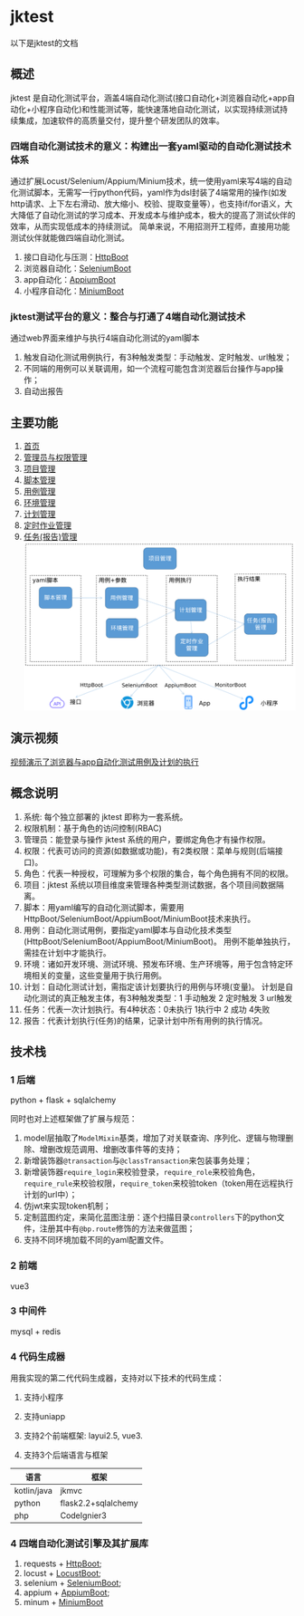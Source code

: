 # jktest
以下是jktest的文档

## 概述
jktest 是自动化测试平台，涵盖4端自动化测试(接口自动化+浏览器自动化+app自动化+小程序自动化)和性能测试等，能快速落地自动化测试，以实现持续测试持续集成，加速软件的高质量交付，提升整个研发团队的效率。

### 四端自动化测试技术的意义：构建出一套yaml驱动的自动化测试技术体系
通过扩展Locust/Selenium/Appium/Minium技术，统一使用yaml来写4端的自动化测试脚本，无需写一行python代码，yaml作为dsl封装了4端常用的操作(如发http请求、上下左右滑动、放大缩小、校验、提取变量等），也支持if/for语义，大大降低了自动化测试的学习成本、开发成本与维护成本，极大的提高了测试伙伴的效率，从而实现低成本的持续测试。
简单来说，不用招测开工程师，直接用功能测试伙伴就能做四端自动化测试。
1. 接口自动化与压测：[HttpBoot](https://github.com/shigebeyond/HttpBoot)
2. 浏览器自动化：[SeleniumBoot](https://github.com/shigebeyond/SeleniumBoot)
3. app自动化：[AppiumBoot](https://github.com/shigebeyond/AppiumBoot)
4. 小程序自动化：[MiniumBoot](https://github.com/shigebeyond/MiniumBoot)

### jktest测试平台的意义：整合与打通了4端自动化测试技术
通过web界面来维护与执行4端自动化测试的yaml脚本
1. 触发自动化测试用例执行，有3种触发类型：手动触发、定时触发、url触发；
2. 不同端的用例可以关联调用，如一个流程可能包含浏览器后台操作与app操作； 
3. 自动出报告

## 主要功能
1. [首页](doc/home.md)
2. [管理员与权限管理](doc/manager_role.md)
3. [项目管理](doc/project.md)
4. [脚本管理](doc/yaml.md)
5. [用例管理](doc/case.md)
6. [环境管理](doc/env.md)
7. [计划管理](doc/plan.md)
8. [定时作业管理](doc/job.md)
9. [任务(报告)管理](doc/task.md)
![](img/function-model.png)

## 演示视频
[视频演示了浏览器与app自动化测试用例及计划的执行](https://www.zhihu.com/zvideo/1630268717249634304)

## 概念说明
1. 系统: 每个独立部署的 jktest 即称为一套系统。
2. 权限机制：基于角色的访问控制(RBAC)
3. 管理员：能登录与操作 jktest 系统的用户，要绑定角色才有操作权限。
4. 权限：代表可访问的资源(如数据或功能)，有2类权限：菜单与规则(后端接口)。
5. 角色：代表一种授权，可理解为多个权限的集合，每个角色拥有不同的权限。
6. 项目：jktest 系统以项目维度来管理各种类型测试数据，各个项目间数据隔离。
7. 脚本：用yaml编写的自动化测试脚本，需要用HttpBoot/SeleniumBoot/AppiumBoot/MiniumBoot技术来执行。
8. 用例：自动化测试用例，要指定yaml脚本与自动化技术类型(HttpBoot/SeleniumBoot/AppiumBoot/MiniumBoot)。 用例不能单独执行，需挂在计划中才能执行。
9. 环境：诸如开发环境、测试环境、预发布环境、生产环境等，用于包含特定环境相关的变量，这些变量用于执行用例。
10. 计划：自动化测试计划，需指定该计划要执行的用例与环境(变量)。 计划是自动化测试的真正触发主体，有3种触发类型：1 手动触发 2 定时触发 3 url触发
11. 任务：代表一次计划执行。有4种状态：0未执行 1执行中 2 成功 4失败
12. 报告：代表计划执行(任务)的结果，记录计划中所有用例的执行情况。

## 技术栈
### 1 后端
python + flask + sqlalchemy

同时也对上述框架做了扩展与规范：
1. model层抽取了`ModelMixin`基类，增加了对关联查询、序列化、逻辑与物理删除、增删改规范调用、增删改事件等的支持；
2. 新增装饰器`@transaction`与`@classTransaction`来包装事务处理；
3. 新增装饰器`require_login`来校验登录，`require_role`来校验角色，`require_rule`来校验权限，`require_token`来校验token（token用在远程执行计划的url中）；
4. 仿jwt来实现token机制；
5. 定制蓝图约定，来简化蓝图注册：逐个扫描目录`controllers`下的python文件，注册其中有`@bp.route`修饰的方法来做蓝图；
6. 支持不同环境加载不同的yaml配置文件。

### 2 前端
vue3

### 3 中间件
mysql + redis
   
### 4 代码生成器
用我实现的第二代代码生成器，支持对以下技术的代码生成：

1. 支持小程序

2. 支持uniapp

3. 支持2个前端框架: layui2.5, vue3.

4. 支持3个后端语言与框架

| 语言 | 框架 |
| ------------ | ------------ |
| kotlin/java | jkmvc |
| python | flask2.2+sqlalchemy |
| php | CodeIgnier3 |

### 4 四端自动化测试引擎及其扩展库
1. requests + [HttpBoot](https://github.com/shigebeyond/HttpBoot);
2. locust + [LocustBoot](https://github.com/shigebeyond/HttpBoot/blob/master/locust.md);
3. selenium + [SeleniumBoot](https://github.com/shigebeyond/SeleniumBoot);
4. appium + [AppiumBoot](https://github.com/shigebeyond/AppiumBoot);
5. minum + [MiniumBoot](https://github.com/shigebeyond/MiniumBoot)

